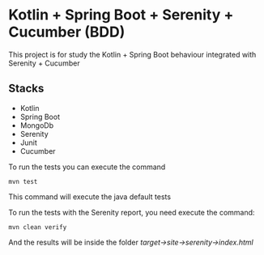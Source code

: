 # Kotlin + Spring Boot + Serenity + Cucumber (BDD)

This project is for study the Kotlin + Spring Boot behaviour integrated with Serenity + Cucumber

## Stacks
- Kotlin
- Spring Boot
- MongoDb
- Serenity
- Junit
- Cucumber


To run the tests you can execute the command
```shell script
mvn test
```
This command will execute the java default tests

To run the tests with the Serenity report, you need execute the command:
```shell script
mvn clean verify
```
And the results will be inside the folder *target->site->serenity->index.html*
